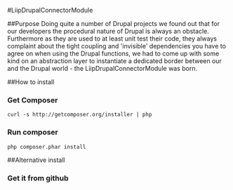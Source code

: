 #LiipDrupalConnectorModule

##Purpose
Doing quite a number of Drupal projects we found out that for our developers the procedural nature 
of Drupal is always an obstacle. Furthermore as they are used to at least unit test their code, 
they always complaint about the tight coupling and 'invisible' dependencies you have to agree on 
when using the Drupal functions, we had to come up with some kind on an abstraction layer to 
instantiate a dedicated border between our and the Drupal world - the LiipDrupalConnectorModule was
born.

##How to install

### Get Composer
`curl -s http://getcomposer.org/installer | php`

### Run composer
`php composer.phar install`

##Alternative install

### Get it from github


